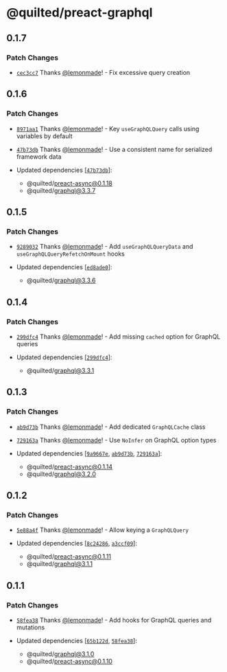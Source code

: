 # @quilted/preact-graphql

## 0.1.7

### Patch Changes

- [`cec3cc7`](https://github.com/lemonmade/quilt/commit/cec3cc7d89eaad21d12567413e53428bf31ec81a) Thanks [@lemonmade](https://github.com/lemonmade)! - Fix excessive query creation

## 0.1.6

### Patch Changes

- [`8971aa1`](https://github.com/lemonmade/quilt/commit/8971aa1802ccaf8fb9edfb5a4227ab8f8be298b2) Thanks [@lemonmade](https://github.com/lemonmade)! - Key `useGraphQLQuery` calls using variables by default

- [`47b73db`](https://github.com/lemonmade/quilt/commit/47b73dbbc726efd09cccfb49d8a0620b9aff378a) Thanks [@lemonmade](https://github.com/lemonmade)! - Use a consistent name for serialized framework data

- Updated dependencies [[`47b73db`](https://github.com/lemonmade/quilt/commit/47b73dbbc726efd09cccfb49d8a0620b9aff378a)]:
  - @quilted/preact-async@0.1.18
  - @quilted/graphql@3.3.7

## 0.1.5

### Patch Changes

- [`9289032`](https://github.com/lemonmade/quilt/commit/92890322edb0dcfa2b27b8b36178e478433d6eca) Thanks [@lemonmade](https://github.com/lemonmade)! - Add `useGraphQLQueryData` and `useGraphQLQueryRefetchOnMount` hooks

- Updated dependencies [[`ed8ade0`](https://github.com/lemonmade/quilt/commit/ed8ade071b579d3fb98d71437ffd0de580e26bc2)]:
  - @quilted/graphql@3.3.6

## 0.1.4

### Patch Changes

- [`299dfc4`](https://github.com/lemonmade/quilt/commit/299dfc4fae623e6b2bbf3ecb73f1d59bf44e13c8) Thanks [@lemonmade](https://github.com/lemonmade)! - Add missing `cached` option for GraphQL queries

- Updated dependencies [[`299dfc4`](https://github.com/lemonmade/quilt/commit/299dfc4fae623e6b2bbf3ecb73f1d59bf44e13c8)]:
  - @quilted/graphql@3.3.1

## 0.1.3

### Patch Changes

- [`ab9d73b`](https://github.com/lemonmade/quilt/commit/ab9d73bd56c4f43d207a9f01e4a7265b4f953a40) Thanks [@lemonmade](https://github.com/lemonmade)! - Add dedicated `GraphQLCache` class

- [`729163a`](https://github.com/lemonmade/quilt/commit/729163a3270a3dcfc6ae55511c31dbf1a46715ca) Thanks [@lemonmade](https://github.com/lemonmade)! - Use `NoInfer` on GraphQL option types

- Updated dependencies [[`9a9667e`](https://github.com/lemonmade/quilt/commit/9a9667e6514215c9b851bfd426f470e0371c27a5), [`ab9d73b`](https://github.com/lemonmade/quilt/commit/ab9d73bd56c4f43d207a9f01e4a7265b4f953a40), [`729163a`](https://github.com/lemonmade/quilt/commit/729163a3270a3dcfc6ae55511c31dbf1a46715ca)]:
  - @quilted/preact-async@0.1.14
  - @quilted/graphql@3.2.0

## 0.1.2

### Patch Changes

- [`5e88a4f`](https://github.com/lemonmade/quilt/commit/5e88a4f46c9e335612b40a203f5a0f246ddd5ea6) Thanks [@lemonmade](https://github.com/lemonmade)! - Allow keying a `GraphQLQuery`

- Updated dependencies [[`8c24286`](https://github.com/lemonmade/quilt/commit/8c24286a01a90c90987b9def81060b3537e52e77), [`a3ccf09`](https://github.com/lemonmade/quilt/commit/a3ccf09dd02620985a33d850dfa28d3e817a4b20)]:
  - @quilted/preact-async@0.1.11
  - @quilted/graphql@3.1.1

## 0.1.1

### Patch Changes

- [`58fea38`](https://github.com/lemonmade/quilt/commit/58fea38bbe5e999cb8742ac00cfaad04332507e8) Thanks [@lemonmade](https://github.com/lemonmade)! - Add hooks for GraphQL queries and mutations

- Updated dependencies [[`65b122d`](https://github.com/lemonmade/quilt/commit/65b122d90e297b425aa00f77dffc7bfb9b144aae), [`58fea38`](https://github.com/lemonmade/quilt/commit/58fea38bbe5e999cb8742ac00cfaad04332507e8)]:
  - @quilted/graphql@3.1.0
  - @quilted/preact-async@0.1.10
